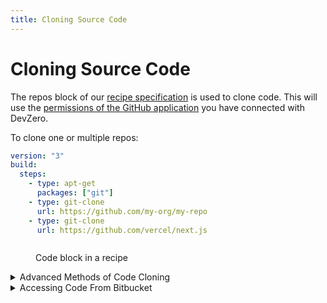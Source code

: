 ```yaml
---
title: Cloning Source Code
---
```

# Cloning Source Code

The repos block of our [recipe specification](syntax.md#git-clone) is used to clone code. This will use the [permissions of the GitHub application](https://docs.devzero.io/product-docs/admin/permissions) you have connected with DevZero.

To clone one or multiple repos:

```yaml
version: "3"
build:
  steps:
    - type: apt-get
      packages: ["git"]
    - type: git-clone
      url: https://github.com/my-org/my-repo
    - type: git-clone
      url: https://github.com/vercel/next.js
```

<figure><img src="../.gitbook/assets/repos-in-recipe.png" alt=""><figcaption><p>Code block in a recipe</p></figcaption></figure>

<details>

<summary>Advanced Methods of Code Cloning</summary>

This usually applies to cases where you need to use secrets to clone code. To learn more about how to save and use secrets: [Secrets](./../environment-variables/secrets.md)

You can use a [`command`](syntax.md#command) block to clone code directly:

{% code lineNumbers="true" %}
```yaml
dev:
    commands:
    - command: |-
        git clone https://github.com/vercel/next.js
      directory: /home/devzero
      name: clone public repo

    - command: |-
        # MY_PERSONAL_TOKEN is the key for a secret/environment variable saved at https://www.devzero.io/dashboard/environment-variables/team
        git clone https://$MY_PERSONAL_TOKEN@github.com/vercel/next.js
      directory: /home/devzero
      name: clone private repo using PAT

     - command: |-
        # MY_PRIVATE_KEY is the key for secret/environment variable saved at https://www.devzero.io/dashboard/environment-variables/team
        # The value for that should be the private key part of what you saved as a deploy key: https://docs.github.com/en/authentication/connecting-to-github-with-ssh/managing-deploy-keys

        mkdir -p .ssh
        echo "-----BEGIN OPENSSH PRIVATE KEY-----" >> .ssh/devzero_id25519
        echo $MY_PRIVATE_KEY >> .ssh/devzero_id25519
        echo "-----END OPENSSH PRIVATE KEY-----" >> .ssh/devzero_id25519
        chmod 400 .ssh/devzero_id25519

        GIT_SSH_COMMAND='ssh -o IdentitiesOnly=yes -o StrictHostKeyChecking=accept-new -i /home/devzero/.ssh/devzero_id25519' git clone git@github.com:my-org/my-repo.git
      directory: /home/devzero
      name: clone private repo over ssh using a deploy key
```
{% endcode %}

Some of the use cases where this is applicable:

* You're not using GitHub for source control
* You cannot authorize the GitHub app due to access control issues
* You need to use [deploy keys](https://docs.github.com/en/authentication/connecting-to-github-with-ssh/managing-deploy-keys), [personal access tokens](https://docs.github.com/en/authentication/keeping-your-account-and-data-secure/managing-your-personal-access-tokens), etc.
* You need to use some other authentication methods than the DevZero default
* You want to clone your repo to a custom directory
* If there's something else you don't see supported, please drop us a note at [support@devzero.io](mailto:support@devzero.io)

</details>

<details>

<summary>Accessing Code From Bitbucket</summary>

## Step 1. Go to your repo page on the Bitbucket website

<img src="../.gitbook/assets/bitbucket-repo.png" alt="Bitbucket Repo" data-size="original">

## Step 2. Go to the `Access Keys` section

<img src="../.gitbook/assets/bitbucket-access-keys.png" alt="Bitbucket Access Keys" data-size="original">

## Step 3(a). Generate keys

{% code %}
```
ssh-keygen -t ed25519 -C "devzero-user@my-website.com" -f devzero_id25519 -P '' -q
```
{% endcode %}

## Step 3(b). Add the public key to your Bitbucket repo's access keys

First, copy the public key

{% code %}
```
cat ~/.ssh/devzero_id25519.pub | pbcopy
```
{% endcode %}

Then, paste it in the `Key` section in the pop-up box.

<img src="../.gitbook/assets/bitbucket-add-access-key.png" alt="Bitbucket Add Access Keys" data-size="original">

## Step 3(c). Add the private key to DevZero

Check the private key

<img src="../.gitbook/assets/private-key-full.png" alt="New private key" data-size="original">

Copy it

{% code %}
```
cat ~/.ssh/devzero_id25519 | pbcopy
```
{% endcode %}

Then paste it into your team's secrets section at [https://www.devzero.io/dashboard/environment-variables/team](https://www.devzero.io/dashboard/environment-variables/team)

Call it `BITBUCKET_PVT_KEY` (or whatever you please, but this is referenced in Step 4)

<img src="../.gitbook/assets/bitbucket-pvt-key-dz.png" alt="Add private key to DevZero" data-size="original">

## Step 4. Build a recipe

Create a recipe and add a block that looks like the one below (check `line 5` to ensure naming).

{% code %}
```yaml
dev:
  commands:
    - command: |-
        mkdir -p .ssh
        printf "%s" "$BITBUCKET_PVT_KEY" >> .ssh/devzero_id25519
        sed -i 's/^"//; s/"$//' .ssh/devzero_id25519
        chmod 400 .ssh/devzero_id25519
        GIT_SSH_COMMAND='ssh -o IdentitiesOnly=yes -o StrictHostKeyChecking=accept-new -i /home/devzero/.ssh/devzero_id25519' git clone git@bitbucket.org:devzero-inc/demo-repo-pvt.git
      dir: .
      name: clone_from_bitbucket
```
{% endcode %}

## Step 5. Launch a workspace from that recipe

Visit your recipes pages here [https://www.devzero.io/dashboard/recipes](https://www.devzero.io/dashboard/recipes), and launch a workspace from that new recipe!

</details>
